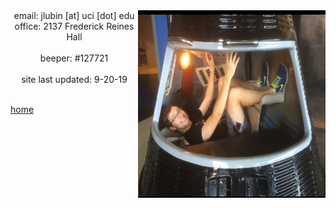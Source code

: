 
<img align="right" src= "./jackpic2.jpg" width="300" height="300">

<center>email: jlubin [at] uci [dot] edu </center>

<center>office: 2137 Frederick Reines Hall</center>

<br>

<center>beeper: #127721</center>

<br>

<center>site last updated: 9-20-19</center>

<br>

[home](./)
